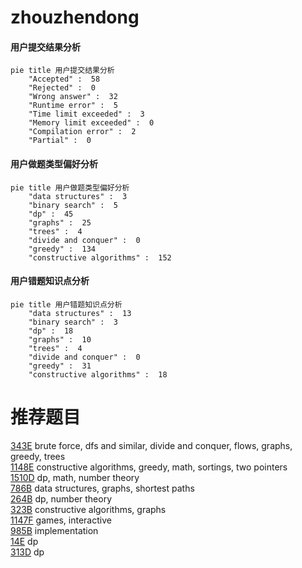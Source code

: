 # zhouzhendong

<!-- tabs:start -->



#### **用户提交结果分析**

```mermaid
pie title 用户提交结果分析
    "Accepted" :  58
    "Rejected" :  0
    "Wrong answer" :  32
    "Runtime error" :  5
    "Time limit exceeded" :  3
    "Memory limit exceeded" :  0
    "Compilation error" :  2
    "Partial" :  0
```

#### **用户做题类型偏好分析**

```mermaid
pie title 用户做题类型偏好分析
    "data structures" :  3
    "binary search" :  5
    "dp" :  45
    "graphs" :  25
    "trees" :  4
    "divide and conquer" :  0
    "greedy" :  134
    "constructive algorithms" :  152
```
#### **用户错题知识点分析**

```mermaid
pie title 用户错题知识点分析
    "data structures" :  13
    "binary search" :  3
    "dp" :  18
    "graphs" :  10
    "trees" :  4
    "divide and conquer" :  0
    "greedy" :  31
    "constructive algorithms" :  18
```



<!-- tabs:end -->
# 推荐题目
[343E](https://codeforces.com/contest/343/problem/E)		brute force,
                        dfs and similar,
                        divide and conquer,
                        flows,
                        graphs,
                        greedy,
                        trees		  
[1148E](https://codeforces.com/contest/1148/problem/E)		constructive algorithms,
                        greedy,
                        math,
                        sortings,
                        two pointers		  
[1510D](https://codeforces.com/contest/1510/problem/D)		dp,
                        math,
                        number theory		  
[786B](https://codeforces.com/contest/786/problem/B)		data structures,
                        graphs,
                        shortest paths		  
[264B](https://codeforces.com/contest/264/problem/B)		dp,
                        number theory		  
[323B](https://codeforces.com/contest/323/problem/B)		constructive algorithms,
                        graphs		  
[1147F](https://codeforces.com/contest/1147/problem/F)		games,
                        interactive		  
[985B](https://codeforces.com/contest/985/problem/B)		implementation		  
[14E](https://codeforces.com/contest/14/problem/E)		dp		  
[313D](https://codeforces.com/contest/313/problem/D)		dp		  
